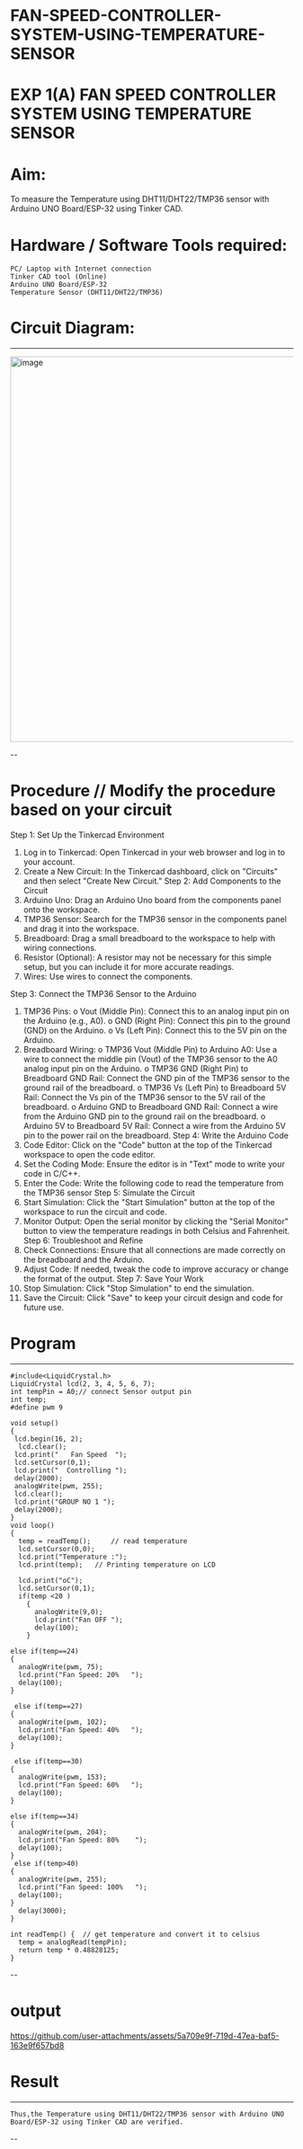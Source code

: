 
# FAN-SPEED-CONTROLLER-SYSTEM-USING-TEMPERATURE-SENSOR
# EXP 1(A) FAN SPEED CONTROLLER SYSTEM USING TEMPERATURE SENSOR

# Aim:
To measure the Temperature using DHT11/DHT22/TMP36  sensor with Arduino UNO Board/ESP-32 using Tinker CAD.

# Hardware / Software Tools required:
	PC/ Laptop with Internet connection
    Tinker CAD tool (Online)
	Arduino UNO Board/ESP-32
	Temperature Sensor (DHT11/DHT22/TMP36)

# Circuit Diagram:

---
<img width="1038" height="686" alt="image" src="https://github.com/user-attachments/assets/a8298468-a371-4a10-aae2-13d581588099" />

--

# Procedure // Modify the procedure based on your circuit

Step 1: Set Up the Tinkercad Environment
1.	Log in to Tinkercad: Open Tinkercad in your web browser and log in to your account.
2.	Create a New Circuit: In the Tinkercad dashboard, click on "Circuits" and then select "Create New Circuit."
Step 2: Add Components to the Circuit
1.	Arduino Uno: Drag an Arduino Uno board from the components panel onto the workspace.
2.	TMP36 Sensor: Search for the TMP36 sensor in the components panel and drag it into the workspace.
3.	Breadboard: Drag a small breadboard to the workspace to help with wiring connections.
4.	Resistor (Optional): A resistor may not be necessary for this simple setup, but you can include it for more accurate readings.
5.	Wires: Use wires to connect the components.

Step 3: Connect the TMP36 Sensor to the Arduino
1.	TMP36 Pins:
o	Vout (Middle Pin): Connect this to an analog input pin on the Arduino (e.g., A0).
o	GND (Right Pin): Connect this pin to the ground (GND) on the Arduino.
o	Vs (Left Pin): Connect this to the 5V pin on the Arduino.
2.	Breadboard Wiring:
o	TMP36 Vout (Middle Pin) to Arduino A0: Use a wire to connect the middle pin (Vout) of the TMP36 sensor to the A0 analog input pin on the Arduino.
o	TMP36 GND (Right Pin) to Breadboard GND Rail: Connect the GND pin of the TMP36 sensor to the ground rail of the breadboard.
o	TMP36 Vs (Left Pin) to Breadboard 5V Rail: Connect the Vs pin of the TMP36 sensor to the 5V rail of the breadboard.
o	Arduino GND to Breadboard GND Rail: Connect a wire from the Arduino GND pin to the ground rail on the breadboard.
o	Arduino 5V to Breadboard 5V Rail: Connect a wire from the Arduino 5V pin to the power rail on the breadboard.
Step 4: Write the Arduino Code
1.	Code Editor: Click on the "Code" button at the top of the Tinkercad workspace to open the code editor.
2.	Set the Coding Mode: Ensure the editor is in "Text" mode to write your code in C/C++.
3.	Enter the Code: Write the following code to read the temperature from the TMP36 sensor
Step 5: Simulate the Circuit
1.	Start Simulation: Click the "Start Simulation" button at the top of the workspace to run the circuit and code.
2.	Monitor Output: Open the serial monitor by clicking the "Serial Monitor" button to view the temperature readings in both Celsius and Fahrenheit.
Step 6: Troubleshoot and Refine
1.	Check Connections: Ensure that all connections are made correctly on the breadboard and the Arduino.
2.	Adjust Code: If needed, tweak the code to improve accuracy or change the format of the output.
Step 7: Save Your Work
1.	Stop Simulation: Click "Stop Simulation" to end the simulation.
2.	Save the Circuit: Click "Save" to keep your circuit design and code for future use.


# Program

---
	#include<LiquidCrystal.h>
	LiquidCrystal lcd(2, 3, 4, 5, 6, 7);
	int tempPin = A0;// connect Sensor output pin
	int temp;
	#define pwm 9
	
	void setup()
	{
	 lcd.begin(16, 2);
	  lcd.clear();
	 lcd.print("   Fan Speed  ");
	 lcd.setCursor(0,1);
	 lcd.print("  Controlling ");
	 delay(2000);
	 analogWrite(pwm, 255);
	 lcd.clear();
	 lcd.print("GROUP NO 1 ");
	 delay(2000);
	}
	void loop()
	{
	  temp = readTemp();     // read temperature
	  lcd.setCursor(0,0);
	  lcd.print("Temperature :");
	  lcd.print(temp);   // Printing temperature on LCD
	  
	  lcd.print("oC");
	  lcd.setCursor(0,1);
	  if(temp <20 )
	    { 
	      analogWrite(9,0);
	      lcd.print("Fan OFF ");
	      delay(100);
	    }
    
    else if(temp==24)
    {
      analogWrite(pwm, 75);
      lcd.print("Fan Speed: 20%   ");
      delay(100);
    }
    
     else if(temp==27)
    {
      analogWrite(pwm, 102);
      lcd.print("Fan Speed: 40%   ");
      delay(100);
    }
    
     else if(temp==30)
    {
      analogWrite(pwm, 153);
      lcd.print("Fan Speed: 60%   ");
      delay(100);
    }
    
    else if(temp==34)
    {
      analogWrite(pwm, 204);
      lcd.print("Fan Speed: 80%    ");
      delay(100);
    }
     else if(temp>40)
    {
      analogWrite(pwm, 255);
      lcd.print("Fan Speed: 100%   ");
      delay(100);
    } 
	  delay(3000);
	}
	
	int readTemp() {  // get temperature and convert it to celsius
	  temp = analogRead(tempPin);
	  return temp * 0.48828125;
	}
--
# output

https://github.com/user-attachments/assets/5a709e9f-719d-47ea-baf5-163e9f657bd8

# Result

---
	Thus,the Temperature using DHT11/DHT22/TMP36 sensor with Arduino UNO Board/ESP-32 using Tinker CAD are verified.
--
